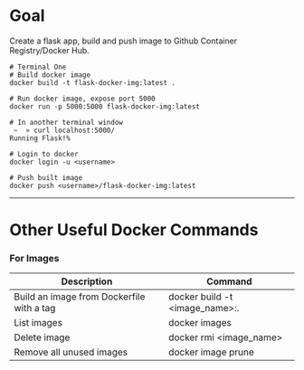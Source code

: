 # Goal
Create a flask app, build and push image to Github Container Registry/Docker Hub. 

```
# Terminal One
# Build docker image
docker build -t flask-docker-img:latest .

# Run docker image, expose port 5000
docker run -p 5000:5000 flask-docker-img:latest

# In another terminal window
 ~  » curl localhost:5000/
Running Flask!%

# Login to docker
docker login -u <username>

# Push built image
docker push <username>/flask-docker-img:latest
```

---

# Other Useful Docker Commands

### For Images
| Description | Command |
| ------ | ------ |
| Build an image from Dockerfile with a tag | docker build -t <image_name>:<tag>. |
| List images | docker images |
| Delete image | docker rmi <image_name> |
| Remove all unused images | docker image prune |


